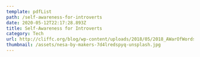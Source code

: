 ```yaml
---
template: pdfList
path: /self-awareness-for-introverts
date: 2020-05-12T22:17:28.893Z
title: Self-Awareness for Introverts
category: Tech
url: http://cliffc.org/blog/wp-content/uploads/2018/05/2018_AWarOfWords.pdf
thumbnail: /assets/nesa-by-makers-7d4lredspyq-unsplash.jpg
---
```

